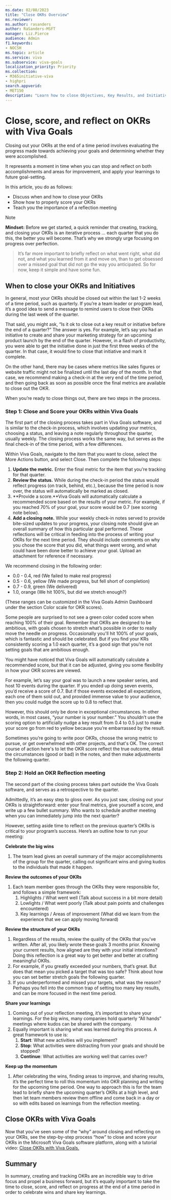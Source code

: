 ```yaml
---
ms.date: 02/08/2023
title: "Close OKRs Overview"
ms.reviewer: 
ms.author: rasanders
author: RaSanders-MSFT
manager: Liz.Pierce
audience: Admin
f1.keywords:
- NOCSH
ms.topic: article
ms.service: viva
ms.subservice: viva-goals
localization_priority: Priority
ms.collection:  
- M365initiative-viva
- highpri
search.appverid:
- MET150
description: "Learn how to close Objectives, Key Results, and Initiatives for a healthy OKR program."
---
```


# Close, score, and reflect on OKRs with Viva Goals

Closing out your OKRs at the end of a time period involves evaluating the progress made towards achieving your goals and determining whether they were accomplished.  

It represents a moment in time when you can stop and reflect on both accomplishments and areas for improvement, and apply your learnings to future goal-setting.

In this article, you do as follows:

- Discuss when and how to close your OKRs  
- Show how to properly score your OKRs
- Teach you the importance of a reflection meeting

> [!NOTE]
> **Mindset:**  Before we get started, a quick reminder that creating, tracking, and closing your OKRs is an iterative process ... each quarter that you do this, the better you will become. That’s why we strongly urge focusing on progress over perfection.  

> It’s far more important to briefly reflect on what went right, what did not, and what you learned from it and move on, than to get obsessed over a missed goal that did not go the way you anticipated. So for now, keep it simple and have some fun.  

## When to close your OKRs and Initiatives

In general, most your OKRs should be closed out within the last 1-2 weeks of a time period, such as quarterly. If you’re a team leader or program lead, it’s a good idea to send a message to remind users to close their OKRs during the last week of the quarter.

That said, you might ask, “Is it ok to close out a key result or initiative before the end of a quarter?” The answer is yes. For example, let’s say you had an initiative to create and share your marketing strategy for an upcoming product launch by the end of the quarter. However, in a flash of productivity, you were able to get the initiative done in just the first three weeks of the quarter. In that case, it would fine to close that initiative and mark it complete.  

On the other hand, there may be cases where metrics like sales figures or website traffic might not be finalized until the last day of the month. In that case, we recommend making a check-in at the very end of the time period, and then going back as soon as possible once the final metrics are available to close out the OKR.

When you’re ready to close things out, there are two steps in the process.

### Step 1: Close and Score your OKRs within Viva Goals

The first part of the closing process takes part in Viva Goals software, and is similar to the check-in process, which involves updating your metrics, choosing a status, and leaving a note regularly throughout the quarter, usually weekly. The closing process works the same way, but serves as the final check-in of the time period, with a few differences.  

Within Viva Goals, navigate to the item that you want to close, select the More Actions button, and select Close. Then complete the following steps:

1. **Update the metric.** Enter the final metric for the item that you're tracking for that quarter.
1. **Review the status.** While during the check-in period the status would reflect progress (on track, behind, etc.), because the time period is now over, the status will automatically be marked as closed.
1. **Provide a score.**Viva Goals will automatically calculate a recommended score based on the results of your metric. For example, if you reached 70% of your goal, your score would be 0.7 (see scoring note below).
1. **Add a closing note.** While your weekly check-in notes served to provide bite-sized updates to your progress, your closing note should give an overall summary of how this particular goal performed. These reflections will be critical in feeding into the process of writing your OKRs for the next time period. They should include comments on why you chose the score that you did, what things went wrong, and what could have been done better to achieve your goal. Upload an attachment for reference if necessary.

We recommend closing in the following order:

- 0.0 - 0.4, red (We failed to make real progress)
- 0.5 - 0.6, yellow (We made progress, but fell short of completion)
- 0.7 - 0.9, green (We delivered)
- 1.0, orange (We hit 100%, but did we stretch enough?)

(These ranges can be customized in the Viva Goals Admin Dashboard under the section Color scale for OKR scores).

Some people are surprised to not see a green color coded score when reaching 100% of their goal. Remember that OKRs are designed to be ambitious, with goals chosen to stretch what’s possible in order to really move the needle on progress. Occasionally you'll hit 100% of your goals, which is fantastic and should be celebrated. But if you find your KRs consistently scoring a 1.0 each quarter, it’s a good sign that you’re not setting goals that are ambitious enough.

You might have noticed that Viva Goals will automatically calculate a recommended score, but that it can be adjusted, giving you some flexibility in how your OKR scores are viewed.

For example, let’s say your goal was to launch a new speaker series, and host 10 events during the quarter. If you ended up doing seven events, you’d receive a score of 0.7. But if those events exceeded all expectations, each one of them sold out, and provided immense value to your audience, then you could nudge the score up to 0.8 to reflect that.  

However, this should only be done in exceptional circumstances. In other words, in most cases, “your number is your number.” You shouldn’t use the scoring option to artificially nudge a key result from 0.4 to 0.5 just to make your score go from red to yellow because you’re embarrassed by the result.

Sometimes you’re going to write poor OKRs, choose the wrong metric to pursue, or get overwhelmed with other projects, and that's OK. The correct course of action here's to let the OKR score reflect the true outcome, detail the circumstances (good or bad) in the notes, and then make adjustments the following quarter.

### Step 2: Hold an OKR Reflection meeting

The second part of the closing process takes part outside the Viva Goals software, and serves as a retrospective to the quarter.

Admittedly, it’s an easy step to gloss over. As you just saw, closing out your OKRs is straightforward: enter your final metrics, give yourself a score, and write up a few bullet summary. Who wants to schedule another meeting when you can immediately jump into the next quarter?

However, setting aside time to reflect on the previous quarter’s OKRs is critical to your program’s success. Here’s an outline how to run your meeting:

**Celebrate the big wins**

1. The team lead gives an overall summary of the major accomplishments of the group for the quarter, calling out significant wins and giving kudos to the individuals that made it happen.  

**Review the outcomes of your OKRs**

1. Each team member goes through the OKRs they were responsible for, and follows a simple framework:
    1. Highlights / What went well (Talk about success in a bit more detail)
    1. Lowlights / What went poorly (Talk about pain points and challenges encountered)
    1. Key learnings / Areas of improvement (What did we learn from the experience that we can apply moving forward)

**Review the structure of your OKRs**

1. Regardless of the results, review the quality of the OKRs that you've written. After all, you likely wrote these goals 3 months prior. Knowing your current results, how aligned are they with your initial intentions? Doing this reflection is a great way to get better and better at crafting meaningful OKRs.
1. For example, if you greatly exceeded your numbers, that’s great. But does that mean you picked a target that was too safe? Think about how you can set better stretch goals the following quarter.
1. If you underperformed and missed your targets, what was the reason? Perhaps you fell into the common trap of setting too many key results, and can be more focused in the next time period.

**Share your learnings**  

1. Coming out of your reflection meeting, it’s important to share your learnings. For the big wins, many companies hold quarterly “All hands” meetings where kudos can be shared with the company.
1. Equally important is sharing what was learned during this process. A great framework to use is:
    1. **Start**: What new activities will you implement?
    1. **Stop**: What activities were distracting from your goals and should be stopped?
    1. **Continue**: What activities are working well that carries over?  

**Keep up the momentum**

1. After celebrating the wins, finding areas to improve, and sharing results, it’s the perfect time to roll this momentum into OKR planning and writing for the upcoming time period. One way to approach this is for the team lead to briefly share the upcoming quarter’s OKRs at a high level, and then let team members review them offline and come back in a day or so with edits based on learnings from the reflection meeting.

## Close OKRs with Viva Goals

Now that you’ve seen some of the “why” around closing and reflecting on your OKRs, see the step-by-step process “how” to close and score your OKRs in the Microsoft Viva Goals software platform, along with a tutorial video: [Close OKRs with Viva Goals.](https://support.microsoft.com/en-us/topic/close-okrs-with-viva-goals-c0d9f91e-22e6-48ea-ba3a-23ebe7f059d8)

## Summary

In summary, creating and tracking OKRs are an incredible way to drive focus and propel a business forward, but it’s equally important to take the time to close, score, and reflect on progress at the end of a time period in order to celebrate wins and share key learnings.

